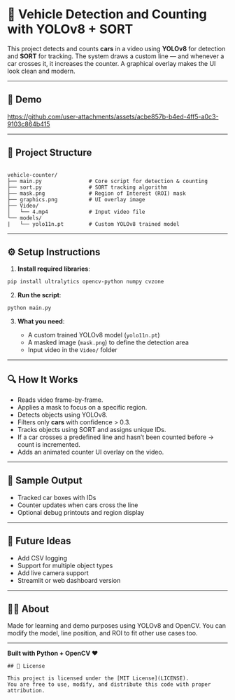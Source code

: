
# 🚗 Vehicle Detection and Counting with YOLOv8 + SORT

This project detects and counts **cars** in a video using **YOLOv8** for detection and **SORT** for tracking. The system draws a custom line — and whenever a car crosses it, it increases the counter. A graphical overlay makes the UI look clean and modern.

---

## 🎥 Demo



https://github.com/user-attachments/assets/acbe857b-b4ed-4ff5-a0c3-9103c864b415




---

## 📁 Project Structure

```

vehicle-counter/
├── main.py               # Core script for detection & counting
├── sort.py               # SORT tracking algorithm
├── mask.png              # Region of Interest (ROI) mask
├── graphics.png          # UI overlay image
├── Video/
│   └── 4.mp4             # Input video file
└── models/
|   └── yolo11n.pt        # Custom YOLOv8 trained model

````

---

## ⚙️ Setup Instructions

1. **Install required libraries**:
```bash
pip install ultralytics opencv-python numpy cvzone
````

2. **Run the script**:

```bash
python main.py
```

3. **What you need**:

   * A custom trained YOLOv8 model (`yolo11n.pt`)
   * A masked image (`mask.png`) to define the detection area
   * Input video in the `Video/` folder

---

## 🔍 How It Works

* Reads video frame-by-frame.
* Applies a mask to focus on a specific region.
* Detects objects using YOLOv8.
* Filters only **cars** with confidence > 0.3.
* Tracks objects using SORT and assigns unique IDs.
* If a car crosses a predefined line and hasn’t been counted before → count is incremented.
* Adds an animated counter UI overlay on the video.

---

## 🧪 Sample Output

* Tracked car boxes with IDs
* Counter updates when cars cross the line
* Optional debug printouts and region display

---

## 🚀 Future Ideas

* Add CSV logging
* Support for multiple object types
* Add live camera support
* Streamlit or web dashboard version

---

## 🙋‍♂️ About

Made for learning and demo purposes using YOLOv8 and OpenCV.
You can modify the model, line position, and ROI to fit other use cases too.

---

**Built with Python + OpenCV ❤️**

```
## 📄 License

This project is licensed under the [MIT License](LICENSE).  
You are free to use, modify, and distribute this code with proper attribution.
